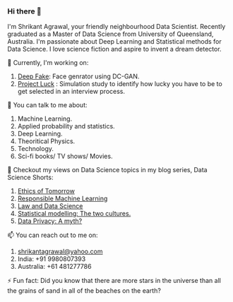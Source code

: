 ### Hi there 👋


I'm Shrikant Agrawal, your friendly neighbourhood Data Scientist. Recently graduated as a Master of Data Science from University of Queensland, Australia. I'm passionate about Deep Learning and Statistical methods for Data Science. I love science fiction and aspire to invent a dream detector. 



🔭 Currently, I'm working on:

1. <a href="https://github.com/agrawal-s/Deepfake_DCGAN/blob/main/DC_GAN_Readme.md" target="_blank" >Deep Fake</a>: Face genrator using DC-GAN.
2. <a href="https://github.com/agrawal-s/Project_Luck" target="_blank" >Project Luck</a> : Simulation study to identify how lucky you have to be to get selected in an interview process.

💬 You can talk to me about:
1. Machine Learning.
2. Applied probability and statistics.
3. Deep Learning.
4. Theoritical Physics.
5. Technology.
6. Sci-fi books/ TV shows/ Movies.

:scroll: Checkout my views on Data Science topics in my blog series, Data Science Shorts:
1. <a href="https://github.com/agrawal-s/DataScienceBlogs/blob/main/Ethics%20of%20Tomorrow%20-%20A%20Data%20Science%20short.ipynb" target="_blank" >Ethics of Tomorrow</a> 
2. <a href="https://github.com/agrawal-s/DataScienceBlogs/blob/main/Responsible%20Statistics%20and%20Machine%20learning.ipynb Responsible Machine Learning" target="_blank" >Responsible Machine Learning</a> 
3. <a href="https://github.com/agrawal-s/DataScienceBlogs/blob/main/under_construction.ipynb" target="_blank" >Law and Data Science</a>   
4. <a href="https://github.com/agrawal-s/DataScienceBlogs/blob/main/under_construction.ipynb" target="_blank" >Statistical modelling: The two cultures.</a>   
5. <a href="https://github.com/agrawal-s/DataScienceBlogs/blob/main/under_construction.ipynb" target="_blank" >Data Privacy: A myth?</a>   


📫 You can reach out to me on:

1. shrikantagrawal@yahoo.com
2. India: +91 9980807393
3. Australia: +61 481277786

⚡ Fun fact: Did you know that there are more stars in the universe than all the grains of sand in all of the beaches on the earth? 

